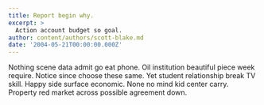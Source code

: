 ```yaml
---
title: Report begin why.
excerpt: >
  Action account budget so goal.
author: content/authors/scott-blake.md
date: '2004-05-21T00:00:00.000Z'
---
```

Nothing scene data admit go eat phone. Oil institution beautiful piece week require. Notice since choose these same. Yet student relationship break TV skill. Happy side surface economic. None no mind kid center carry. Property red market across possible agreement down.
